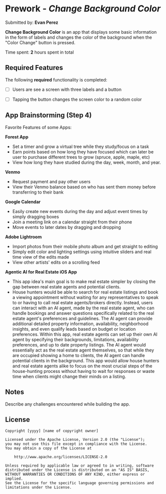# Prework - *Change Background Color*

Submitted by: **Evan Perez**

**Change Background Color** is an app that displays some basic information in the form of labels and changes the color of the background when the "Color Change" button is pressed.

Time spent: **2** hours spent in total

## Required Features

The following **required** functionality is completed:

- [ ] Users are see a screen with three labels and a button
- [ ] Tapping the button changes the screen color to a random color
 

## App Brainstorming (Step 4)

Favorite Features of some Apps:

**Forest App**
* Set a timer and grow a virtual tree while they study/focus on a task
* Earn points based on how long they have focused which can later be user to purchase different trees to grow (spruce, apple, maple, etc)
* View how long they have studied during the day, week, month, and year.

**Venmo**
* Request payment and pay other users
* View their Venmo balance based on who has sent them money before transferring to their bank

**Google Calendar**
* Easily create new events during the day and adjust event times by simply dragging boxes
* Join a meeting link on a calendar straight from their phone
* Move events to later dates by dragging and dropping

**Adobe Lightroom**
* Import photos from their mobile photo album and get straight to editing
* Simply edit color and lighting settings using intuitive sliders and real time view of the edits made 
* View other artists' edits on a scrolling feed


**Agentic AI for Real Estate iOS App**

* This app idea's main goal is to make real estate simpler by closing the gap between real estate agents and potential clients.
* House hunters would be able to search for real estate listings and book a viewing appointment without waiting for any representatives to speak to or having to call real estate agents/brokers directly. Instead, users can interact with an AI agent, made by the real estate agent, who can handle bookings and answer questions specifically related to the real estate agent's preferences and guidelines. The AI agent can provide additional detailed property information, availability, neighborhood insights, and even qualify leads based on budget or location preferences. Within this app, real estate agents can set up their own AI agent by specifying their backgrounds, limitations, availability preferences, and up to date property listings. The AI agent would essentially act as the real estate agent themselves, so that while they are occupied showing a home to clients, the AI agent can handle potential clients in the background. This app would allow house hunters and real estate agents alike to focus on the most crucial steps of the house-hunting process without having to wait for responses or waste time when clients might change their minds on a listing.


## Notes

Describe any challenges encountered while building the app.

## License

    Copyright [yyyy] [name of copyright owner]

    Licensed under the Apache License, Version 2.0 (the "License");
    you may not use this file except in compliance with the License.
    You may obtain a copy of the License at

        http://www.apache.org/licenses/LICENSE-2.0

    Unless required by applicable law or agreed to in writing, software
    distributed under the License is distributed on an "AS IS" BASIS,
    WITHOUT WARRANTIES OR CONDITIONS OF ANY KIND, either express or implied.
    See the License for the specific language governing permissions and
    limitations under the License.

